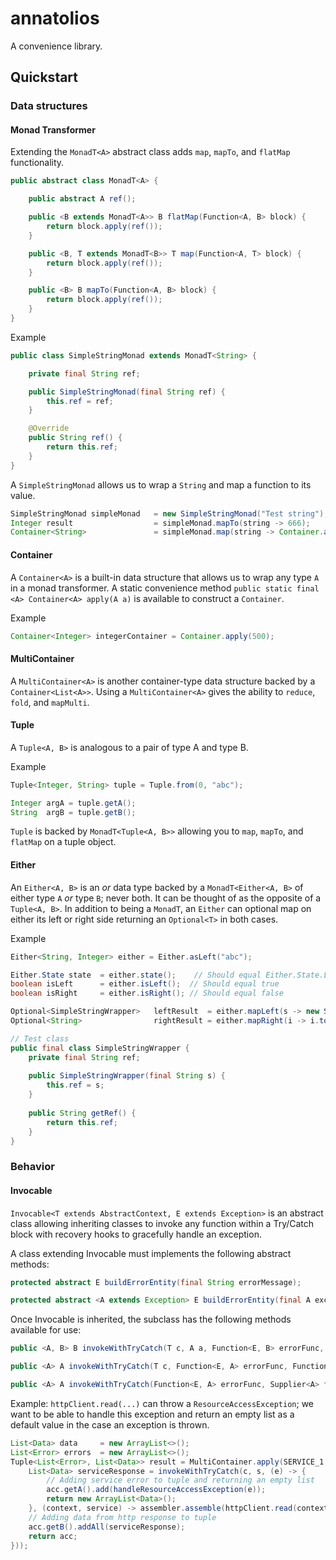 # annatolios

A convenience library.

## Quickstart

### Data structures

#### Monad Transformer

Extending the ```MonadT<A>``` abstract class adds ```map```, ```mapTo```, and ```flatMap``` functionality.

```java
public abstract class MonadT<A> {

    public abstract A ref();

    public <B extends MonadT<A>> B flatMap(Function<A, B> block) {
        return block.apply(ref());
    }

    public <B, T extends MonadT<B>> T map(Function<A, T> block) {
        return block.apply(ref());
    }

    public <B> B mapTo(Function<A, B> block) {
        return block.apply(ref());
    }
}
```

Example

```java
public class SimpleStringMonad extends MonadT<String> {

    private final String ref;

    public SimpleStringMonad(final String ref) {
        this.ref = ref;
    }

    @Override
    public String ref() {
        return this.ref;
    }
}
```

A ```SimpleStringMonad``` allows us to wrap a ```String``` and map a function to its value.

```java
SimpleStringMonad simpleMonad   = new SimpleStringMonad("Test string");
Integer result                  = simpleMonad.mapTo(string -> 666);
Container<String>               = simpleMonad.map(string -> Container.apply(string));
```

#### Container

A ```Container<A>``` is a built-in data structure that allows us to wrap any type ```A``` in a monad transformer. A static convenience method ```public static final <A> Container<A> apply(A a)``` is available to construct a ```Container```.

Example

```java
Container<Integer> integerContainer = Container.apply(500);

```

#### MultiContainer  

A ```MultiContainer<A>``` is another container-type data structure backed by a ```Container<List<A>>```. Using a ```MultiContainer<A>``` gives the ability to ```reduce```, ```fold```, and ```mapMulti```.

#### Tuple

A ```Tuple<A, B>``` is analogous to a pair of type A and type B.

Example

```java
Tuple<Integer, String> tuple = Tuple.from(0, "abc");

Integer argA = tuple.getA();
String  argB = tuple.getB();
```

```Tuple``` is backed by ```MonadT<Tuple<A, B>>``` allowing you to ```map```, ```mapTo```, and ```flatMap``` on a tuple object.

#### Either

An ```Either<A, B>``` is an _or_ data type backed by a ```MonadT<Either<A, B>``` of either type ```A``` _or_ type ```B```; never both. It can be thought of as the opposite of a ```Tuple<A, B>```. In
addition to being a ```MonadT```, an ```Either``` can optional map on either its left or right side returning an ```Optional<T>``` in both cases.

Example

```java
Either<String, Integer> either = Either.asLeft("abc");

Either.State state  = either.state();    // Should equal Either.State.LEFT
boolean isLeft      = either.isLeft();  // Should equal true
boolean isRight     = either.isRight(); // Should equal false

Optional<SimpleStringWrapper>   leftResult  = either.mapLeft(s -> new SimpleStringWrapper(s));  // Should be defined
Optional<String>                rightResult = either.mapRight(i -> i.toString());               // Should be empty

// Test class
public final class SimpleStringWrapper {
    private final String ref;
    
    public SimpleStringWrapper(final String s) {
        this.ref = s;
    }
    
    public String getRef() {
        return this.ref;
    }
}
```
### Behavior

#### Invocable

```Invocable<T extends AbstractContext, E extends Exception>``` is an abstract class allowing inheriting classes to invoke any function within a Try/Catch block with recovery hooks to gracefully handle an exception.

A class extending Invocable must implements the following abstract methods:

```java
protected abstract E buildErrorEntity(final String errorMessage);

protected abstract <A extends Exception> E buildErrorEntity(final A exception);
```

Once Invocable is inherited, the subclass has the following methods available for use:

```java
public <A, B> B invokeWithTryCatch(T c, A a, Function<E, B> errorFunc, BiFunction<T, A, B> func)

public <A> A invokeWithTryCatch(T c, Function<E, A> errorFunc, Function<T, A> func)

public <A> A invokeWithTryCatch(Function<E, A> errorFunc, Supplier<A> func)
```

Example: ```httpClient.read(...)``` can throw a ```ResourceAccessException```; we want to be able to handle this exception and return an empty list as a default value in the case an exception is thrown.

```java
List<Data> data     = new ArrayList<>();
List<Error> errors  = new ArrayList<>();
Tuple<List<Error>, List<Data>> result = MultiContainer.apply(SERVICE_1, SERVICE_2, SERVICE_3).fold(Tuple.from(errors, facts), ((acc, s) -> {
    List<Data> serviceResponse = invokeWithTryCatch(c, s, (e) -> {
        // Adding service error to tuple and returning an empty list
        acc.getA().add(handleResourceAccessException(e));
        return new ArrayList<Data>();
    }, (context, service) -> assembler.assemble(httpClient.read(context, service)));
    // Adding data from http response to tuple
    acc.getB().addAll(serviceResponse);
    return acc;
}));
```